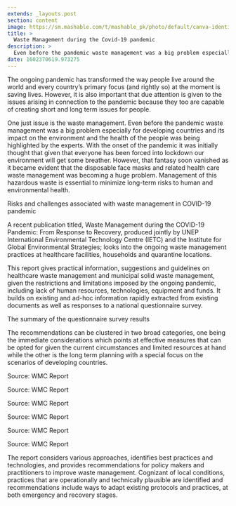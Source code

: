 ```yaml
--- 
extends: _layouts.post 
section: content 
image: https://sm.mashable.com/t/mashable_pk/photo/default/canva-identical-sterile-masks-on-table-during-covid-19-pande_5jfz.1200.jpg 
title: > 
  Waste Management during the Covid-19 pandemic 
description: > 
  Even before the pandemic waste management was a big problem especially for developing countries and its impact on the environment and the health of the people was being highlighted by the experts.However, that fantasy soon vanished as it became evident that the disposable face masks and related health care waste management was becoming a huge problem.Risks and challenges associated with waste management in COVID-19 pandemicA recent publication titled, Waste Management during the COVID-19 Pandemic: From Response to Recovery, produced jointly by UNEP International Environmental Technology Centre (IETC) and the Institute for Global Environmental Strategies; looks into the ongoing waste management practices at healthcare facilities, households and quarantine locations.This report gives practical information, suggestions and guidelines on healthcare waste management and municipal solid waste management, given the restrictions and limitations imposed by the ongoing pandemic, including lack of human resources, technologies, equipment and funds.Source: WMC ReportSource: WMC ReportSource: WMC ReportSource: WMC ReportSource: WMC ReportSource: WMC ReportThe report considers various approaches, identifies best practices and technologies, and provides recommendations for policy makers and practitioners to improve waste management. 
date: 1602370619.973275 
--- 
```

The ongoing pandemic has transformed the way people live around the world and every country’s primary focus (and rightly so) at the moment is saving lives. However, it is also important that due attention is given to the issues arising in connection to the pandemic because they too are capable of creating short and long term issues for people.

One just issue is the waste management. Even before the pandemic waste management was a big problem especially for developing countries and its impact on the environment and the health of the people was being highlighted by the experts. With the onset of the pandemic it was initially thought that given that everyone has been forced into lockdown our environment will get some breather. However, that fantasy soon vanished as it became evident that the disposable face masks and related health care waste management was becoming a huge problem. Management of this hazardous waste is essential to minimize long-term risks to human and environmental health.

Risks and challenges associated with waste management in COVID-19 pandemic

A recent publication titled, Waste Management during the COVID-19 Pandemic: From Response to Recovery, produced jointly by UNEP International Environmental Technology Centre (IETC) and the Institute for Global Environmental Strategies; looks into the ongoing waste management practices at healthcare facilities, households and quarantine locations.

This report gives practical information, suggestions and guidelines on healthcare waste management and municipal solid waste management, given the restrictions and limitations imposed by the ongoing pandemic, including lack of human resources, technologies, equipment and funds. It builds on existing and ad-hoc information rapidly extracted from existing documents as well as responses to a national questionnaire survey.

The summary of the questionnaire survey results

The recommendations can be clustered in two broad categories, one being the immediate considerations which points at effective measures that can be opted for given the current circumstances and limited resources at hand while the other is the long term planning with a special focus on the scenarios of developing countries.

Source: WMC Report

Source: WMC Report

Source: WMC Report

Source: WMC Report

Source: WMC Report

Source: WMC Report

The report considers various approaches, identifies best practices and technologies, and provides recommendations for policy makers and practitioners to improve waste management. Cognizant of local conditions, practices that are operationally and technically plausible are identified and recommendations include ways to adapt existing protocols and practices, at both emergency and recovery stages.